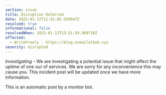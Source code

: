 ```yaml
---
section: issue
title: Disruption Detected
date: 2022-01-12T12:41:02.920947Z
resolved: true
informational: false
resolvedWhen: 2022-01-12T13:51:59.969716Z
affected:
  - WriteFreely - https://blog.esmailelbob.xyz
severity: disrupted
---
```

*Investigating* - We are investigating a potential issue that might affect the uptime of one our of services. We are sorry for any inconvenience this may cause you. This incident post will be updated once we have more information.

This is an automatic post by a monitor bot.
        